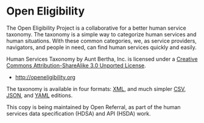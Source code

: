 Open Eligibility
===============

The Open Eligibility Project is a collaborative for a better human service taxonomy. The taxonomy is a simple way to categorize human services and human situations. With these common categories, we, as service providers, navigators, and people in need, can find human services quickly and easily.

Human Services Taxonomy by Aunt Bertha, Inc. is licensed under a [Creative Commons Attribution-ShareAlike 3.0 Unported License](https://creativecommons.org/licenses/by-sa/3.0/deed.en_US).

- http://openeligibility.org

The taxonomy is available in four formats: [XML](https://raw.githubusercontent.com/human-services/openeligibility/master/taxonomy), and much simpler  [CSV](https://raw.githubusercontent.com/human-services/openeligibility/master/taxonomy.csv), [JSON](https://raw.githubusercontent.com/human-services/openeligibility/master/taxonomy.json), and [YAML](https://raw.githubusercontent.com/human-services/openeligibility/master/taxonomy.yaml) editions.

This copy is being maintained by Open Referral, as part of the human services data specification (HDSA) and API (HSDA) work.

